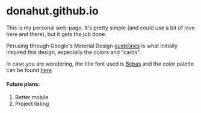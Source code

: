 donahut.github.io
=================

This is my personal web-page. It's pretty simple (and could use a bit of love here and there), but it gets the job done.

Perusing through Google's Material Design [guidelines](https://www.google.com/design/spec/material-design/introduction.html) is what initially inspired this design, especially the colors and "cards".

In case you are wondering, the title font used is
[Bebas](http://www.fontsquirrel.com/fonts/bebas) and the color palette can be found [here](http://www.paletton.com/#uid=55u1+0kw0upp5qqtitbCwvwJmxo).

#### Future plans:

1. Better mobile
2. Project listing
